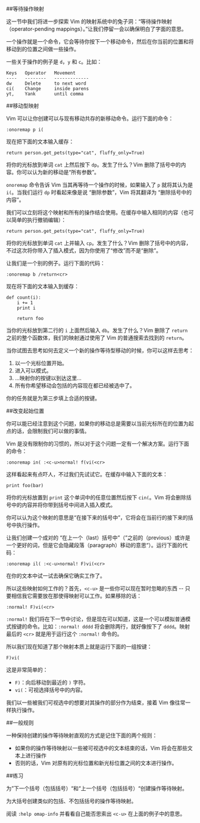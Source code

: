 ##等待操作映射

这一节中我们将进一步探索 Vim 的映射系统中的兔子洞：“等待操作映射（operator-pending mappings）。”让我们停留一会以确保明白了字面的意思。

一个操作就是一个命令，它会等待你按下一个移动命令，然后在你当前的位置和将移动到的位置之间做一些操作。

一些关于操作的例子是 `d`，`y` 和 `c`。比如：

```
Keys   Operator   Movement
----   --------   -------------
dw     Delete     to next word
ci(    Change     inside parens
yt,    Yank       until comma
```

##移动型映射

Vim 可以让你创建可以与现有移动共存的新移动命令。运行下面的命令：

```vim
:onoremap p i(
```

现在把下面的文本输入缓存：

```
return person.get_pets(type="cat", fluffy_only=True)
```

将你的光标放到单词 `cat` 上然后按下 `dp`。发生了什么？Vim 删除了括号中的内容。你可以认为新的移动是“所有参数”。

`onoremap` 命令告诉 Vim 当其再等待一个操作的时候，如果输入了 `p` 就将其认为是 `i(`。当我们运行 `dp` 时看起来像是说 “删除参数”，Vim 将其翻译为 “删除括号中的内容”。

我们可以立刻将这个映射和所有的操作结合使用。在缓存中输入相同的内容（也可以简单的执行撤销编辑）：

```
return person.get_pets(type="cat", fluffy_only=True)
```

将你的光标放到单词 `cat` 上并输入 `cp`。发生了什么？Vim 删除了括号中的内容，不过这次将你带入了插入模式，因为你使用了“修改”而不是“删除”。

让我们是一个别的例子。运行下面的代码：

```vim
:onoremap b /return<cr>
```

现在将下面的文本输入到缓存：

```
def count(i):
    i += 1
    print i

    return foo
```

当你的光标放到第二行的 `i` 上面然后输入 `db`。发生了什么？Vim 删除了 `return` 之前的整个函数体，我们的映射通过使用了 Vim 的普通搜索去找到的 `return`。

当你试图去思考如何去定义一个新的操作等待型移动的时候，你可以这样去思考：

1. 以一个光标位置开始。
2. 进入可以模式。
3. ...映射你的按键以到达这里...
4. 所有你希望移动会包括的内容现在都已经被选中了。

你的任务就是为第三步填上合适的按键。

##改变起始位置

你可以能已经注意到这个问题，如果你的移动总是需要以当前光标所在的位置为起点的话，会限制我们可以做的事情。

Vim 是没有限制你的习惯的，所以对于这个问题一定有一个解决方案。运行下面的命令：

```vim
:onoremap in( :<c-u>normal! f(vi(<cr>
```

这样看起来有点吓人，不过我们先试试它。在缓存中输入下面的文本：

```
print foo(bar)
```

将你的光标放置到 `print` 这个单词中的任意位置然后按下 `cin(`。Vim 将会删除括号中的内容并将你带到括号中间进入插入模式。

你可以认为这个映射的意思是“在接下来的括号中”，它将会在当前行的接下来的括号中执行操作。

让我们创建一个成对的 “在上一个（last）括号中”（”之前的（previous）或许是一个更好的词，但是它会隐藏段落（paragraph）移动的意思“）。运行下面的代码：

```
:onoremap il( :<c-u>normal! F)vi(<cr>
```

在你的文本中试一试去确保它确实工作了。

所以这些映射如何工作的？首先，`<c-u>` 是一些你可以现在暂时忽略的东西 -- 只要相信我它需要放在那使得映射可以工作。如果移除的话：

```vim
:normal! F)vi(<cr>
```

`:normal!` 我们将在下一节中讨论，但是现在可以知道，这是一个可以模拟普通模式按键的命令。比如：`:normal! dddd` 将会删除两行，就好像按下了 `dddd`。映射最后的 `<cr>` 就是用于运行这个 `:normal!` 命令的。

所以我们现在知道了那个映射本质上就是运行下面的一组按键：

```
F)vi(
```

这是非常简单的：
- `F)`：向后移动到最近的 `)` 字符。
- `vi(`：可视选择括号中的内容。

我们以一些被我们可视选中的想要对其操作的部分作为结束，接着 Vim 像往常一样执行操作。

##一般规则

一种保持创建的操作等待映射直观的方式是记住下面的两个规则：
- 如果你的操作等待映射以一些被可视选中的文本结束的话，Vim 将会在那些文本上进行操作
- 否则的话，Vim 对原有的光标位置和新光标位置之间的文本进行操作。

##练习

为”下一个括号（包括括号）“和“上一个括号（包括括号）“创建操作等待映射。

为大括号创建类似的包括、不包括括号的操作等待映射。

阅读 `:help omap-info` 并看看自己能否思索出 `<c-u>` 在上面的例子中的意思。

